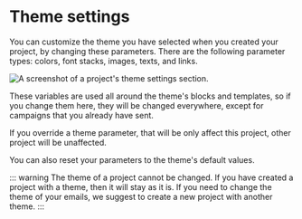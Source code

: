 # Theme settings

You can customize the theme you have selected when you created your project, by changing these parameters. There are the following parameter types: colors, font stacks, images, texts, and links.

![A screenshot of a project's theme settings section.](https://placehold.co/800x600/EEE/31343C)

These variables are used all around the theme's blocks and templates, so if you change them here, they will be changed everywhere, except for campaigns that you already have sent.

If you override a theme parameter, that will be only affect this project, other project will be unaffected.

You can also reset your parameters to the theme's default values.
  
::: warning
The theme of a project cannot be changed. If you have created a project with a theme, then it will stay as it is. If you need to change the theme of your emails, we suggest to create a new project with another theme.
:::
